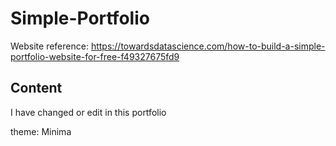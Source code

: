 # Simple-Portfolio

Website reference: https://towardsdatascience.com/how-to-build-a-simple-portfolio-website-for-free-f49327675fd9

## Content
I have changed or edit in this portfolio

theme: Minima
